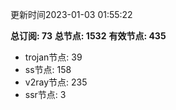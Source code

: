更新时间2023-01-03 01:55:22

**总订阅: 73**
**总节点: 1532**
**有效节点: 435**
- trojan节点: 39
- ss节点: 158
- v2ray节点: 235
- ssr节点: 3
